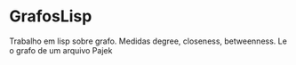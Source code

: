 # GrafosLisp
Trabalho em lisp sobre grafo. Medidas degree, closeness, betweenness.
Le o grafo de um arquivo Pajek
